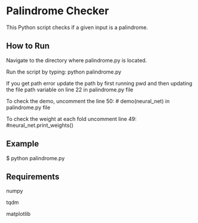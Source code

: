 # Palindrome Checker 

This Python script checks if a given input is a palindrome. 
 

## How to Run 

Navigate to the directory where palindrome.py  is located.

Run the script by typing: python palindrome.py

If you get path error update the path by first running pwd and then updating the file path variable on line 22 in palindrome.py file

To check the demo, uncomment the line 50: # demo(neural_net) in palindrome.py file

To check the weight at each fold uncomment line 49:  #neural_net.print_weights()


## Example
$ python palindrome.py


## Requirements

numpy

tqdm

matplotlib